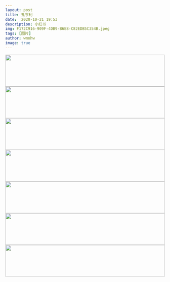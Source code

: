 ```yaml
---
layout: post
title: 孔亨利
date:  2020-10-21 19:53
description: 小红书
img: F172C916-909F-4DB9-B6E8-C82EDB5C354B.jpeg
tags: [图片]
author: wmnhw
image: true
---
```

<img src="https://gdindex.wmnhw.workers.dev/%25E5%25B8%2585%25E5%2593%25A5%25E5%259B%25BE%25E5%25BA%2593/%25E5%25B0%258F%25E7%25BA%25A2%25E4%25B9%25A6-%25E5%25AD%2594%25E4%25BA%25A8%25E5%2588%25A9/F172C916-909F-4DB9-B6E8-C82EDB5C354B.jpeg" width="100%" height="100"/>

<img src="https://gdindex.wmnhw.workers.dev/%25E5%25B8%2585%25E5%2593%25A5%25E5%259B%25BE%25E5%25BA%2593/%25E5%25B0%258F%25E7%25BA%25A2%25E4%25B9%25A6-%25E5%25AD%2594%25E4%25BA%25A8%25E5%2588%25A9/AA0DED01-88A7-4449-BF58-69367D294912.jpeg" width="100%" height="100"/>

<img src="https://gdindex.wmnhw.workers.dev/%25E5%25B8%2585%25E5%2593%25A5%25E5%259B%25BE%25E5%25BA%2593/%25E5%25B0%258F%25E7%25BA%25A2%25E4%25B9%25A6-%25E5%25AD%2594%25E4%25BA%25A8%25E5%2588%25A9/629FD705-2E8C-4CC4-8C2D-87D27A66B06D.jpeg" width="100%" height="100"/>

<img src="https://gdindex.wmnhw.workers.dev/%25E5%25B8%2585%25E5%2593%25A5%25E5%259B%25BE%25E5%25BA%2593/%25E5%25B0%258F%25E7%25BA%25A2%25E4%25B9%25A6-%25E5%25AD%2594%25E4%25BA%25A8%25E5%2588%25A9/19B3EA25-59D6-4924-9852-865BAD2499BF.jpeg" width="100%" height="100"/>

<img src="https://gdindex.wmnhw.workers.dev/%25E5%25B8%2585%25E5%2593%25A5%25E5%259B%25BE%25E5%25BA%2593/%25E5%25B0%258F%25E7%25BA%25A2%25E4%25B9%25A6-%25E5%25AD%2594%25E4%25BA%25A8%25E5%2588%25A9/84BA06D9-B6F3-45D8-A532-67809AF28B01.jpeg" width="100%" height="100"/>

<img src="https://gdindex.wmnhw.workers.dev/%25E5%25B8%2585%25E5%2593%25A5%25E5%259B%25BE%25E5%25BA%2593/%25E5%25B0%258F%25E7%25BA%25A2%25E4%25B9%25A6-%25E5%25AD%2594%25E4%25BA%25A8%25E5%2588%25A9/672DF12B-4390-43AA-A91D-CA0526AED6E4.jpeg" width="100%" height="100"/>

<img src="https://gdindex.wmnhw.workers.dev/%25E5%25B8%2585%25E5%2593%25A5%25E5%259B%25BE%25E5%25BA%2593/%25E5%25B0%258F%25E7%25BA%25A2%25E4%25B9%25A6-%25E5%25AD%2594%25E4%25BA%25A8%25E5%2588%25A9/4397B9A4-34DE-4872-AF56-1BE3D1C495A4.jpeg" width="100%" height="100"/>
